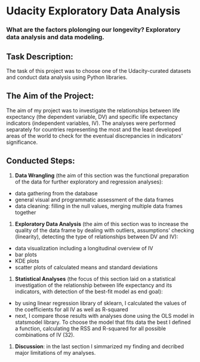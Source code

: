 # Udacity Exploratory Data Analysis
### What are the factors plolonging our longevity? Exploratory data analysis and data modeling.

## Task Description: 
The task of this project was to choose one of the Udacity-curated datasets and conduct data analysis using Python libraries. 

## The Aim of the Project: 
The aim of my project was to investigate the relationships between life expectancy (the dependent variable, DV) and specific life expectancy indicators (independent variables, IV). The analyses were performed separately for countries representing the most and the least developed areas of the world to check for the eventual discrepancies in indicators' significance. 

## Conducted Steps:
1. **Data Wrangling** (the aim of this section was the functional preparation of the data for further exploratory and regression analyses):
* data gathering from the database
* general visual and programmatic assessment of the data frames
* data cleaning: filling in the null values, merging multiple data frames together
1. **Exploratory Data Analysis** (the aim of this section was to increase the quality of the data frame by dealing with outliers, assumptions' checking (linearity), detecting the type of relationships between DV and IV): 
* data visualization including a longitudinal overview of IV 
* bar plots 
* KDE plots 
* scatter plots of calculated means and standard deviations
1. **Statistical Analyses** (the focus of this section laid on a statistical investigation of the relationship between life expectancy and its indicators, with detection of the best-fit model as end goal): 
* by using linear regression library of sklearn,  I calculated the values of the coefficients for all IV as well as R-squared
* next, I compare those results with analyses done using the OLS model in statsmodel library. To choose the model that fits data the best I defined a function, calculating the RSS and R-squared for all possible combinations of IV (32). 
1. **Discussion**: in the last section I simmarized my finding and decribed major limitations of my analyses. 


